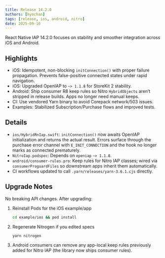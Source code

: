 ```yaml
---
title: Release 14.2.0
authors: [hyochan]
tags: [release, ios, android, nitro]
date: 2025-09-10
---
```


React Native IAP 14.2.0 focuses on stability and smoother integration across iOS and Android.

## Highlights

- iOS: Idempotent, non-blocking `initConnection()` with proper failure propagation. Prevents false-positive connected states under rapid navigation.
- iOS: Upgraded OpenIAP to `~> 1.1.8` for StoreKit 2 stability.
- Android: Ship consumer R8 keep rules so Nitro `HybridObjects` aren’t stripped in release builds. Apps no longer need manual keeps.
- CI: Use vendored Yarn binary to avoid Corepack network/503 issues.
- Examples: Stabilized Subscription/Purchase flows and improved tests.

## Details

- `ios/HybridRnIap.swift`: `initConnection()` now awaits OpenIAP initialization and returns the actual result. Errors surface through the purchase error channel with `E_INIT_CONNECTION` and the hook no longer marks as connected prematurely.
- `NitroIap.podspec`: Depends on `openiap` `~> 1.1.8`.
- `android/consumer-rules.pro`: Keep rules for Nitro IAP classes; wired via `consumerProguardFiles` so downstream apps inherit them automatically.
- CI workflows updated to call `.yarn/releases/yarn-3.6.1.cjs` directly.

## Upgrade Notes

No breaking API changes. After upgrading:

1. Reinstall Pods for the iOS example/app

   ```bash
   cd example/ios && pod install
   ```

2. Regenerate Nitrogen if you edited specs

   ```bash
   yarn nitrogen
   ```

3. Android consumers can remove any app-local keep rules previously added for Nitro IAP (the library now ships consumer rules).
